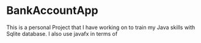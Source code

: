 # BankAccountApp
This is a personal Project that I have working on to train my Java skills with Sqlite database. I also use javafx in terms of 
